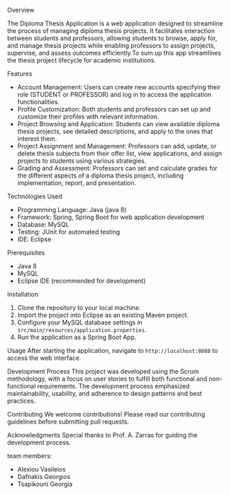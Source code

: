 Overview

The Diploma Thesis Application is a web application designed to streamline the process of managing diploma thesis projects. It facilitates interaction between students and professors, allowing students to browse, apply for, and manage thesis projects while enabling professors to assign projects, supervise, and assess outcomes efficiently.To sum up this app streamlines the thesis project lifecycle for academic institutions.


Features
- Account Management: Users can create new accounts specifying their role (STUDENT or PROFESSOR) and log in to access the application functionalities.
- Profile Customization: Both students and professors can set up and customize their profiles with relevant information.
- Project Browsing and Application: Students can view available diploma thesis projects, see detailed descriptions, and apply to the ones that interest them.
- Project Assignment and Management: Professors can add, update, or delete thesis subjects from their offer list, view applications, and assign projects to students using various strategies.
- Grading and Assessment: Professors can set and calculate grades for the different aspects of a diploma thesis project, including implementation, report, and presentation.

Technologies Used
- Programming Language: Java (java 8)
- Framework: Spring, Spring Boot for web application development
- Database: MySQL
- Testing: JUnit for automated testing
- IDE: Eclipse

Prerequisites
- Java 8
- MySQL
- Eclipse IDE (recommended for development)


Installation
1. Clone the repository to your local machine.
2. Import the project into Eclipse as an existing Maven project.
3. Configure your MySQL database settings in `src/main/resources/application.properties`.
4. Run the application as a Spring Boot App.

Usage
After starting the application, navigate to `http://localhost:8080` to access the web interface.

Development Process
This project was developed using the Scrum methodology, with a focus on user stories to fulfill both functional and non-functional requirements. The development process emphasized maintainability, usability, and adherence to design patterns and best practices.

Contributing
We welcome contributions! Please read our contributing guidelines before submitting pull requests.

Acknowledgments
Special thanks to Prof. A. Zarras for guiding the development process.

team members:
- Alexiou Vasileios
- Dafnakis Georgios
- Tsapikouni Georgia
